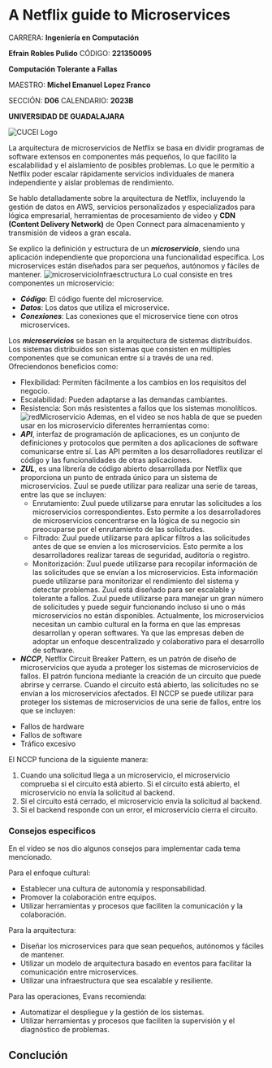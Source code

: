 # A Netflix guide to Microservices

CARRERA: **Ingeniería en Computación**

**Efrain Robles Pulido** CÓDIGO: **221350095**

**Computación Tolerante a Fallas**

MAESTRO: **Michel Emanuel Lopez Franco**

SECCIÓN: **D06**    CALENDARIO: **2023B**

**UNIVERSIDAD DE GUADALAJARA**

![CUCEI Logo](https://static.wixstatic.com/media/689543_e867e5de31ce49e7a2c28f84eb1bacf8~mv2.png/v1/fill/w_560,h_150,al_c,q_85,usm_0.66_1.00_0.01,enc_auto/logoudggris.png)

La arquitectura de microservicios de Netflix se basa en dividir programas de software extensos en componentes más pequeños, lo que facilito la escalabilidad y el aislamiento de posibles problemas. Lo que le permitio a Netflix poder escalar rápidamente servicios individuales de manera independiente y aislar problemas de rendimiento.

Se hablo detalladamente sobre la arquitectura de Netflix, incluyendo la gestión de datos en AWS, servicios personalizados y especializados para lógica empresarial, herramientas de procesamiento de video y **CDN (Content Delivery Network)** de Open Connect para almacenamiento y transmisión de videos a gran escala.

Se explico la definición y estructura de un ***microservicio***, siendo una aplicación independiente que proporciona una funcionalidad específica. Los microservices están diseñados para ser pequeños, autónomos y fáciles de mantener.
![microservicioInfraesctructura]()
Lo cual consiste en tres componentes un microservicio:
- ***Código***: El código fuente del microservice.
- ***Datos***: Los datos que utiliza el microservice.
- ***Conexiones***: Las conexiones que el microservice tiene con otros microservices.

Los ***microservicios*** se basan en la arquitectura de sistemas distribuidos. Los sistemas distribuidos son sistemas que consisten en múltiples componentes que se comunican entre sí a través de una red. Ofreciendonos beneficios como:
- Flexibilidad: Permiten fácilmente a los cambios en los requisitos del negocio.
- Escalabilidad: Pueden adaptarse a las demandas cambiantes.
- Resistencia: Son más resistentes a fallos que los sistemas monolíticos.
![redMicroservicio]()
Ademas, en el video se nos habla de que se pueden usar en los microservicio diferentes herramientas como:
- ***API***, interfaz de programación de aplicaciones, es un conjunto de definiciones y protocolos que permiten a dos aplicaciones de software comunicarse entre sí. Las API permiten a los desarrolladores reutilizar el código y las funcionalidades de otras aplicaciones.
- ***ZUL***, es una librería de código abierto desarrollada por Netflix que proporciona un punto de entrada único para un sistema de microservicios. Zuul se puede utilizar para realizar una serie de tareas, entre las que se incluyen:
    - Enrutamiento: Zuul puede utilizarse para enrutar las solicitudes a los microservicios correspondientes. Esto permite a los desarrolladores de microservicios concentrarse en la lógica de su negocio sin preocuparse por el enrutamiento de las solicitudes.
    - Filtrado: Zuul puede utilizarse para aplicar filtros a las solicitudes antes de que se envíen a los microservicios. Esto permite a los desarrolladores realizar tareas de seguridad, auditoría o registro.
    - Monitorización: Zuul puede utilizarse para recopilar información de las solicitudes que se envían a los microservicios. Esta información puede utilizarse para monitorizar el rendimiento del sistema y detectar problemas.
    Zuul está diseñado para ser escalable y tolerante a fallos. Zuul puede utilizarse para manejar un gran número de solicitudes y puede seguir funcionando incluso si uno o más microservicios no están disponibles.
    Actualmente, los microservicios necesitan un cambio cultural en la forma en que las empresas desarrollan y operan softwares. Ya que las empresas deben de adoptar un enfoque descentralizado y colaborativo para el desarrollo de software.
- ***NCCP***, Netflix Circuit Breaker Pattern, es un patrón de diseño de microservicios que ayuda a proteger los sistemas de microservicios de fallos. El patrón funciona mediante la creación de un circuito que puede abrirse y cerrarse. Cuando el circuito está abierto, las solicitudes no se envían a los microservicios afectados. El NCCP se puede utilizar para proteger los sistemas de microservicios de una serie de fallos, entre los que se incluyen:
* Fallos de hardware
* Fallos de software
* Tráfico excesivo

El NCCP funciona de la siguiente manera:
1. Cuando una solicitud llega a un microservicio, el microservicio comprueba si el circuito está abierto. Si el circuito está abierto, el microservicio no envía la solicitud al backend.
1. Si el circuito está cerrado, el microservicio envía la solicitud al backend.
1. Si el backend responde con un error, el microservicio cierra el circuito.


### Consejos especificos
En el video se nos dio algunos consejos para implementar cada tema mencionado.

Para el enfoque cultural:
-  Establecer una cultura de autonomía y responsabilidad.
- Promover la colaboración entre equipos.
- Utilizar herramientas y procesos que faciliten la comunicación y la colaboración.

Para la arquitectura:
- Diseñar los microservices para que sean pequeños, autónomos y fáciles de mantener.
- Utilizar un modelo de arquitectura basado en eventos para facilitar la comunicación entre microservices.
- Utilizar una infraestructura que sea escalable y resiliente.

Para las operaciones, Evans recomienda:
- Automatizar el despliegue y la gestión de los sistemas.
- Utilizar herramientas y procesos que faciliten la supervisión y el diagnóstico de problemas.

## Conclución

